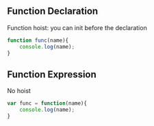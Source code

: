 ## Function Declaration

Function hoist:  you can init before the declaration

```js
function func(name){
    console.log(name);
}
```

## Function Expression

No hoist

```js
var func = function(name){
    console.log(name);
}
```
